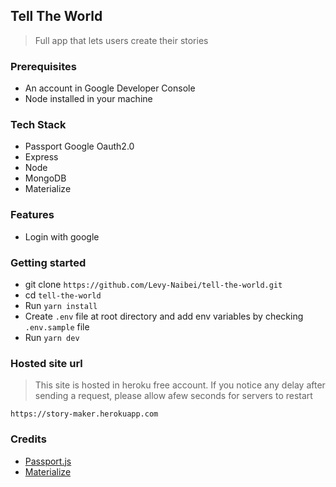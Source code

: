 ## Tell The World
> Full app that lets users create their stories

### Prerequisites

- An account in Google Developer Console
- Node installed in your machine

### Tech Stack

- Passport Google Oauth2.0
- Express
- Node
- MongoDB
- Materialize

### Features

- Login with google

### Getting started

- git clone `https://github.com/Levy-Naibei/tell-the-world.git`
- cd `tell-the-world`
- Run `yarn install`
- Create `.env` file at root directory and add env variables by checking `.env.sample` file
- Run `yarn dev`

### Hosted site url

> This site is hosted in heroku free account. If you notice any delay after sending a request,
please allow afew seconds for servers to restart

`https://story-maker.herokuapp.com`

### Credits

- [Passport.js](http://www.passportjs.org/packages/passport-google-oauth20/)
- [Materialize](https://materializecss.com/getting-started.html)
